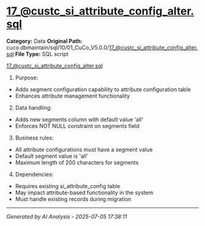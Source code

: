 # 17_@custc_si_attribute_config_alter.sql

**Category:** Data
**Original Path:** cuco.dbmaintain/sql/10/01_CuCo_V5.0.0/17_@custc_si_attribute_config_alter.sql
**File Type:** SQL script

17_@custc_si_attribute_config_alter.sql
1. Purpose:
- Adds segment configuration capability to attribute configuration table
- Enhances attribute management functionality

2. Data handling:
- Adds new segments column with default value 'all'
- Enforces NOT NULL constraint on segments field

3. Business rules:
- All attribute configurations must have a segment value
- Default segment value is 'all'
- Maximum length of 200 characters for segments

4. Dependencies:
- Requires existing si_attribute_config table
- May impact attribute-based functionality in the system
- Must handle existing records during migration

---
*Generated by AI Analysis - 2025-07-05 17:38:11*
